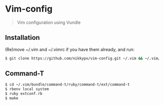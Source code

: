 # Vim-config

> Vim configuration using Vundle

## Installation
(Re)move ~/.vim and ~/.vimrc if you have them already, and run:

```bash
$ git clone https://github.com/nikkypx/vim-config.git ~/.vim && ~/.vim/bin/install
```

## Command-T
```bash
$ cd ~/.vim/bundle/command-t/ruby/command-t/ext/command-t
$ rbenv local system
$ ruby extconf.rb
$ make
```
